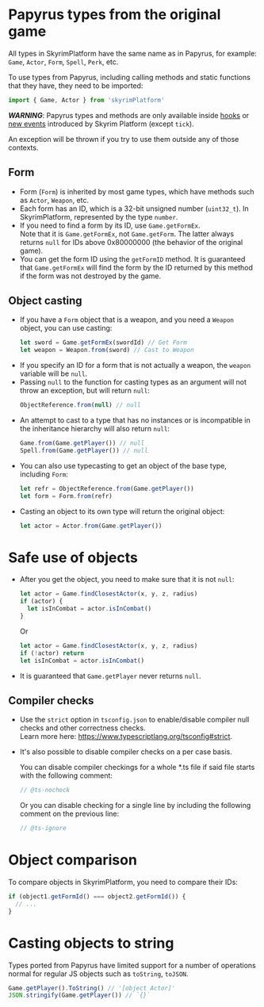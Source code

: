 # Papyrus types from the original game

All types in SkyrimPlatform have the same name as in Papyrus, for example: `Game`, `Actor`, `Form`, `Spell`, `Perk`, etc.

To use types from Papyrus, including calling methods and static functions that they have, they need to be imported:

```typescript
import { Game, Actor } from 'skyrimPlatform'
```

**_WARNING_**: Papyrus types and methods are only available inside [hooks][hooks] or [new events][newevents] introduced by Skyrim Platform (except `tick`).

An exception will be thrown if you try to use them outside any of those contexts.

## Form

- Form (`Form`) is inherited by most game types, which have methods such as `Actor`, `Weapon`, etc.
- Each form has an ID, which is a 32-bit unsigned number (`uint32_t`). In SkyrimPlatform, represented by the type `number`.
- If you need to find a form by its ID, use `Game.getFormEx`.\
  Note that it is `Game.getFormEx`, not `Game.getForm`. The latter always returns `null` for IDs above 0x80000000 (the behavior of the original game).
- You can get the form ID using the `getFormID` method. It is guaranteed that `Game.getFormEx` will find the form by the ID returned by this method if the form was not destroyed by the game.

## Object casting

- If you have a `Form` object that is a weapon, and you need a `Weapon` object, you can use casting:
  ```typescript
  let sword = Game.getFormEx(swordId) // Get Form
  let weapon = Weapon.from(sword) // Cast to Weapon
  ```
- If you specify an ID for a form that is not actually a weapon, the `weapon` variable will be `null`.
- Passing `null` to the function for casting types as an argument will not throw an exception, but will return `null`:
  ```typescript
  ObjectReference.from(null) // null
  ```
- An attempt to cast to a type that has no instances or is incompatible in the inheritance hierarchy will also return `null`:
  ```typescript
  Game.from(Game.getPlayer()) // null
  Spell.from(Game.getPlayer()) // null
  ```
- You can also use typecasting to get an object of the base type, including `Form`:
  ```typescript
  let refr = ObjectReference.from(Game.getPlayer())
  let form = Form.from(refr)
  ```
- Casting an object to its own type will return the original object:
  ```typescript
  let actor = Actor.from(Game.getPlayer())
  ```

# Safe use of objects

- After you get the object, you need to make sure that it is not `null`:

  ```typescript
  let actor = Game.findClosestActor(x, y, z, radius)
  if (actor) {
    let isInCombat = actor.isInCombat()
  }
  ```

  Or

  ```typescript
  let actor = Game.findClosestActor(x, y, z, radius)
  if (!actor) return
  let isInCombat = actor.isInCombat()
  ```

- It is guaranteed that `Game.getPlayer` never returns `null`.

## Compiler checks

- Use the `strict` option in `tsconfig.json` to enable/disable compiler null checks and other correctness checks. \
  Learn more here: https://www.typescriptlang.org/tsconfig#strict.
- It's also possible to disable compiler checks on a per case basis.

  You can disable compiler checkings for a whole \*.ts file if said file starts with the following comment:

  ```typescript
  // @ts-nocheck
  ```

  Or you can disable checking for a single line by including the following comment on the previous line:

  ```typescript
  // @ts-ignore
  ```

# Object comparison

To compare objects in SkyrimPlatform, you need to compare their IDs:

```typescript
if (object1.getFormId() === object2.getFormId()) {
  // ...
}
```

# Casting objects to string

Types ported from Papyrus have limited support for a number of operations normal for regular JS objects such as `toString`, `toJSON`.

```typescript
Game.getPlayer().ToString() // '[object Actor]'
JSON.stringify(Game.getPlayer()) // `{}`
```

[hooks]: events.md
[newevents]: new_events.md

